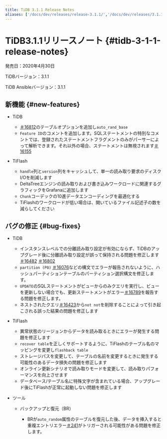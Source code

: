 ```yaml
---
title: TiDB 3.1.1 Release Notes
aliases: ['/docs/dev/releases/release-3.1.1/','/docs/dev/releases/3.1.1/']
---
```


# TiDB3.1.1リリースノート {#tidb-3-1-1-release-notes}

発売日：2020年4月30日

TiDBバージョン：3.1.1

TiDB Ansibleバージョン：3.1.1

## 新機能 {#new-features}

-   TiDB

    -   [＃16812](https://github.com/pingcap/tidb/pull/16812)のテーブルオプションを追加し`auto_rand_base`
    -   `Feature ID`のコメントを追加します。SQLステートメントの特別なコメントでは、登録されたステートメントフラグメントのみがパーサーによって解析できます。それ以外の場合、ステートメントは無視されます[＃16155](https://github.com/pingcap/tidb/pull/16155)

-   TiFlash

    -   `handle`列と`version`列をキャッシュして、単一の読み取り要求のディスクI/Oを削減します
    -   DeltaTreeエンジンの読み取りおよび書き込みワークロードに関連するグラフィックをGrafanaに追加します
    -   `Chunk`コーデックの10進データエンコーディングを最適化する
    -   TiFlashのワークロードが低い場合は、開いているファイル記述子の数を減らしてください

## バグの修正 {#bug-fixes}

-   TiDB

    -   インスタンスレベルでの分離読み取り設定が有効にならず、TiDBのアップグレード後に分離読み取り設定が誤って保持される問題を修正します[＃16482](https://github.com/pingcap/tidb/pull/16482) [＃16802](https://github.com/pingcap/tidb/pull/16802)
    -   `partition (P0)` [＃16076](https://github.com/pingcap/tidb/pull/16076)などの構文でエラーが報告されないように、ハッシュパーティションテーブルのパーティション選択構文を修正します。
    -   `UPDATE`のSQLステートメントがビューからのみクエリを実行し、ビューを更新しない場合でも、更新ステートメントがエラー[＃16789](https://github.com/pingcap/tidb/pull/16789)を報告する問題を修正します。
    -   ネストされたクエリ[＃16423](https://github.com/pingcap/tidb/pull/16423)から`not not`を削除することによって引き起こされる誤った結果の問題を修正します

-   TiFlash

    -   異常状態のリージョンからデータを読み取るときにエラーが発生する問題を修正します
    -   `recover table`を正しくサポートするように、TiFlashのテーブル名のマッピングを変更し`flashback table`
    -   ストレージパスを変更して、テーブルの名前を変更するときに発生する可能性のあるデータ損失の問題を修正します
    -   オンライン更新シナリオで読み取りモードを変更して、読み取りパフォーマンスを向上させます
    -   データベース/テーブル名に特殊文字が含まれている場合、アップグレード後にTiFlashが正常に起動しない問題を修正します

-   ツール

    -   バックアップと復元（BR）

        -   BRが`auto_random`属性のテーブルを復元した後、データを挿入すると重複エントリエラー[＃241](https://github.com/pingcap/br/issues/241)がトリガーされる可能性がある問題を修正します。
